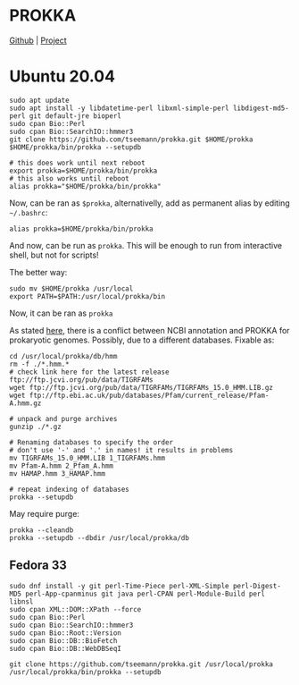 # PROKKA

[Github](https://github.com/tseemann/prokka) | [Project](https://www.vicbioinformatics.com/software.prokka.shtml)

# Ubuntu 20.04
```
sudo apt update
sudo apt install -y libdatetime-perl libxml-simple-perl libdigest-md5-perl git default-jre bioperl
sudo cpan Bio::Perl
sudo cpan Bio::SearchIO::hmmer3
git clone https://github.com/tseemann/prokka.git $HOME/prokka
$HOME/prokka/bin/prokka --setupdb
```

```
# this does work until next reboot
export prokka=$HOME/prokka/bin/prokka
# this also works until reboot
alias prokka="$HOME/prokka/bin/prokka"
```
Now, can be ran as `$prokka`, alternativelly, add as permanent alias by editing `~/.bashrc`:

```
alias prokka=$HOME/prokka/bin/prokka
```
And now, can be run as `prokka`. This will be enough to run from interactive shell, but not for scripts!

The better way:
```
sudo mv $HOME/prokka /usr/local
export PATH=$PATH:/usr/local/prokka/bin
```
Now, it can be ran as `prokka`

As stated [here](https://www.biostars.org/p/473293/), there is a conflict between NCBI annotation and PROKKA for prokaryotic genomes. Possibly, due to a different databases.
Fixable as:
```
cd /usr/local/prokka/db/hmm
rm -f ./*.hmm.*
# check link here for the latest release ftp://ftp.jcvi.org/pub/data/TIGRFAMs
wget ftp://ftp.jcvi.org/pub/data/TIGRFAMs/TIGRFAMs_15.0_HMM.LIB.gz
wget ftp://ftp.ebi.ac.uk/pub/databases/Pfam/current_release/Pfam-A.hmm.gz

# unpack and purge archives
gunzip ./*.gz

# Renaming databases to specify the order
# don't use '-' and '.' in names! it results in problems
mv TIGRFAMs_15.0_HMM.LIB 1_TIGRFAMs.hmm
mv Pfam-A.hmm 2_Pfam_A.hmm
mv HAMAP.hmm 3_HAMAP.hmm

# repeat indexing of databases
prokka --setupdb
```

May require purge:
```
prokka --cleandb
prokka --setupdb --dbdir /usr/local/prokka/db
```


## Fedora 33

```
sudo dnf install -y git perl-Time-Piece perl-XML-Simple perl-Digest-MD5 perl-App-cpanminus git java perl-CPAN perl-Module-Build perl libnsl
sudo cpan XML::DOM::XPath --force
sudo cpan Bio::Perl
sudo cpan Bio::SearchIO::hmmer3
sudo cpan Bio::Root::Version
sudo cpan Bio::DB::BioFetch
sudo cpan Bio::DB::WebDBSeqI

git clone https://github.com/tseemann/prokka.git /usr/local/prokka
/usr/local/prokka/bin/prokka --setupdb
```
